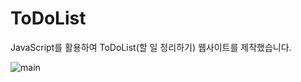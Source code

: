 # ToDoList
JavaScript를 활용하여 ToDoList(할 일 정리하기) 웹사이트를 제작했습니다.

![main](https://user-images.githubusercontent.com/71234090/93102820-d5512f80-f6e6-11ea-9841-5b0e7d69e106.png)
